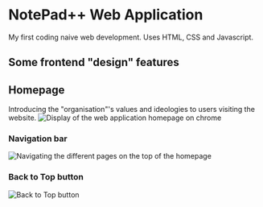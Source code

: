 # NotePad++ Web Application 
My first coding naive web development. Uses HTML, CSS and Javascript.
## Some frontend "design" features
## Homepage
Introducing the "organisation"'s values and ideologies to users visiting the website. 
![Display of the web application homepage on chrome](https://github.com/user-attachments/assets/f77354db-0244-47d5-925f-516db200b580)
### Navigation bar
![Navigating the different pages on the top of the homepage](https://github.com/user-attachments/assets/00580674-e65c-40e8-aef8-51c3c7a16945)
### Back to Top button
![Back to Top button](https://github.com/user-attachments/assets/7f79707a-5dcd-4693-93c8-63d6c49f30af)

